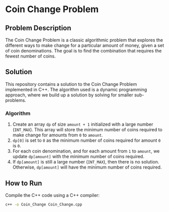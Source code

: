 # Coin Change Problem

## Problem Description
The Coin Change Problem is a classic algorithmic problem that explores the different ways to make change for a particular amount of money, given a set of coin denominations. The goal is to find the combination that requires the fewest number of coins.

## Solution
This repository contains a solution to the Coin Change Problem implemented in C++. The algorithm used is a dynamic programming approach, where we build up a solution by solving for smaller sub-problems.

### Algorithm
1. Create an array `dp` of size `amount + 1` initialized with a large number (`INT_MAX`). This array will store the minimum number of coins required to make change for amounts from `0` to `amount`.
2. `dp[0]` is set to `0` as the minimum number of coins required for amount `0` is `0`.
3. For each coin denomination, and for each amount from `1` to `amount`, we update `dp[amount]` with the minimum number of coins required.
4. If `dp[amount]` is still a large number (`INT_MAX`), then there is no solution. Otherwise, `dp[amount]` will have the minimum number of coins required.

## How to Run
Compile the C++ code using a C++ compiler:
```sh
c++ -o Coin_Change Coin_Change.cpp
